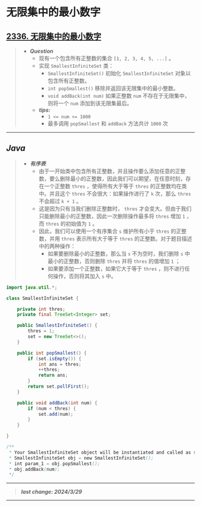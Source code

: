 # 无限集中的最小数字

## [2336. 无限集中的最小数字](https://leetcode.cn/problems/smallest-number-in-infinite-set/)

> - ***Question***
>   - 现有一个包含所有正整数的集合 `[1, 2, 3, 4, 5, ...]` 。
>   - 实现 `SmallestInfiniteSet` 类：
>     - `SmallestInfiniteSet()` 初始化 `SmallestInfiniteSet` 对象以包含所有正整数。
>     - `int popSmallest()` 移除并返回该无限集中的最小整数。
>     - `void addBack(int num)` 如果正整数 `num` 不存在于无限集中，则将一个 `num` 添加到该无限集最后。
>   - ***tips:***
>     - `1 <= num <= 1000`
>     - 最多调用 `popSmallest` 和 `addBack` 方法共计 `1000` 次

---

## *Java*

> - ***有序表***
>   - 由于一开始类中包含所有正整数，并且操作要么添加任意的正整数，要么删除最小的正整数，因此我们可以期望，在任意时刻，存在一个正整数 `thres` ，使得所有大于等于 `thres` 的正整数均在类中。并且这个 `thres` 不会很大：如果操作进行了 `k` 次，那么 `thres` 不会超过 `k + 1` 。
>   - 这是因为只有当我们删除正整数时， `thres` 才会变大。但由于我们只能删除最小的正整数，因此一次删除操作最多将 `thres` 增加 `1` ，而 `thres` 的初始值为 `1` 。
>   - 因此，我们可以使用一个有序集合 `s` 维护所有小于 `thres` 的正整数，并用 `thres` 表示所有大于等于 `thres` 的正整数。对于题目描述中的两种操作：
>     - 如果要删除最小的正整数，那么当 `s` 不为空时，我们删除 `s` 中最小的正整数，否则删除 `thres` 并将 `thres` 的值增加 `1` ；
>     - 如果要添加一个正整数，如果它大于等于 `thres` ，则不进行任何操作，否则将其加入 `s` 中。

```java
import java.util.*;

class SmallestInfiniteSet {

    private int thres;
    private final TreeSet<Integer> set;

    public SmallestInfiniteSet() {
        thres = 1;
        set = new TreeSet<>();
    }

    public int popSmallest() {
        if (set.isEmpty()) {
            int ans = thres;
            ++thres;
            return ans;
        }
        return set.pollFirst();
    }

    public void addBack(int num) {
        if (num < thres) {
            set.add(num);
        }
    }

}

/**
 * Your SmallestInfiniteSet object will be instantiated and called as such:
 * SmallestInfiniteSet obj = new SmallestInfiniteSet();
 * int param_1 = obj.popSmallest();
 * obj.addBack(num);
 */
```

---

> ***last change: 2024/3/29***

---
